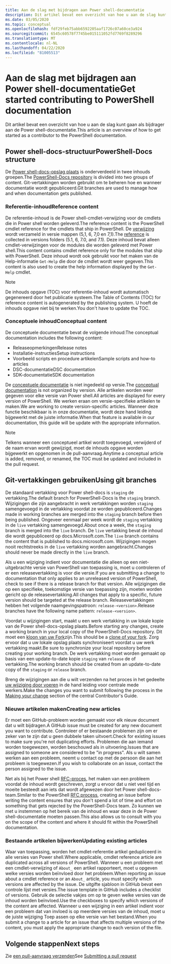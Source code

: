 ```yaml
---
title: Aan de slag met bijdragen aan Power shell-documentatie
description: Dit artikel bevat een overzicht van hoe u aan de slag kunt gaan als bijdrager aan de Power shell-documentatie.
ms.date: 03/05/2020
ms.topic: conceptual
ms.openlocfilehash: fdf29feb75abb6592205aaf1726c07a60ce3a924
ms.sourcegitcommit: 6545c60578f7745be015111052fd7769f8289296
ms.translationtype: MT
ms.contentlocale: nl-NL
ms.lasthandoff: 04/22/2020
ms.locfileid: "81005513"
---
```

# <a name="get-started-contributing-to-powershell-documentation"></a><span data-ttu-id="5379f-103">Aan de slag met bijdragen aan Power shell-documentatie</span><span class="sxs-lookup"><span data-stu-id="5379f-103">Get started contributing to PowerShell documentation</span></span>

<span data-ttu-id="5379f-104">Dit artikel bevat een overzicht van hoe u aan de slag kunt gaan als bijdrager aan de Power shell-documentatie.</span><span class="sxs-lookup"><span data-stu-id="5379f-104">This article is an overview of how to get started as a contributor to the PowerShell documentation.</span></span>

## <a name="powershell-docs-structure"></a><span data-ttu-id="5379f-105">Power shell-docs-structuur</span><span class="sxs-lookup"><span data-stu-id="5379f-105">PowerShell-Docs structure</span></span>

<span data-ttu-id="5379f-106">De [Power shell-docs-opslag plaats][psdocs] is onderverdeeld in twee inhouds groepen.</span><span class="sxs-lookup"><span data-stu-id="5379f-106">The [PowerShell-Docs repository][psdocs] is divided into two groups of content.</span></span> <span data-ttu-id="5379f-107">Git-vertakkingen worden gebruikt om te beheren hoe en wanneer documentatie wordt gepubliceerd.</span><span class="sxs-lookup"><span data-stu-id="5379f-107">Git branches are used to manage how and when documentation gets published.</span></span>

### <a name="reference-content"></a><span data-ttu-id="5379f-108">Referentie-inhoud</span><span class="sxs-lookup"><span data-stu-id="5379f-108">Reference content</span></span>

<span data-ttu-id="5379f-109">De referentie-inhoud is de Power shell-cmdlet-verwijzing voor de cmdlets die in Power shell worden geleverd.</span><span class="sxs-lookup"><span data-stu-id="5379f-109">The reference content is the PowerShell cmdlet reference for the cmdlets that ship in PowerShell.</span></span>
<span data-ttu-id="5379f-110">De [verwijzing][ref] wordt verzameld in versie mappen (5,1, 6, 7,0 en 7,1).</span><span class="sxs-lookup"><span data-stu-id="5379f-110">The [reference][ref] is collected in versions folders (5.1, 6, 7.0, and 7.1).</span></span> <span data-ttu-id="5379f-111">Deze inhoud bevat alleen cmdlet-verwijzingen voor de modules die worden geleverd met Power shell.</span><span class="sxs-lookup"><span data-stu-id="5379f-111">This content contains cmdlet reference only for the modules that ship with PowerShell.</span></span> <span data-ttu-id="5379f-112">Deze inhoud wordt ook gebruikt voor het maken van de Help-informatie `Get-Help` die door de cmdlet wordt weer gegeven.</span><span class="sxs-lookup"><span data-stu-id="5379f-112">This content is also used to create the help information displayed by the `Get-Help` cmdlet.</span></span>

> [!NOTE]
> <span data-ttu-id="5379f-113">De inhouds opgave (TOC) voor referentie-inhoud wordt automatisch gegenereerd door het publicatie systeem.</span><span class="sxs-lookup"><span data-stu-id="5379f-113">The Table of Contents (TOC) for reference content is autogenerated by the publishing system.</span></span> <span data-ttu-id="5379f-114">U hoeft de inhouds opgave niet bij te werken.</span><span class="sxs-lookup"><span data-stu-id="5379f-114">You don't have to update the TOC.</span></span>

### <a name="conceptual-content"></a><span data-ttu-id="5379f-115">Conceptuele inhoud</span><span class="sxs-lookup"><span data-stu-id="5379f-115">Conceptual content</span></span>

<span data-ttu-id="5379f-116">De conceptuele documentatie bevat de volgende inhoud:</span><span class="sxs-lookup"><span data-stu-id="5379f-116">The conceptual documentation includes the following content:</span></span>

- <span data-ttu-id="5379f-117">Releaseopmerkingen</span><span class="sxs-lookup"><span data-stu-id="5379f-117">Release notes</span></span>
- <span data-ttu-id="5379f-118">Installatie-instructies</span><span class="sxs-lookup"><span data-stu-id="5379f-118">Setup instructions</span></span>
- <span data-ttu-id="5379f-119">Voorbeeld scripts en procedure artikelen</span><span class="sxs-lookup"><span data-stu-id="5379f-119">Sample scripts and how-to articles</span></span>
- <span data-ttu-id="5379f-120">DSC-documentatie</span><span class="sxs-lookup"><span data-stu-id="5379f-120">DSC documentation</span></span>
- <span data-ttu-id="5379f-121">SDK-documentatie</span><span class="sxs-lookup"><span data-stu-id="5379f-121">SDK documentation</span></span>

<span data-ttu-id="5379f-122">De [conceptuele documentatie][conceptual] is niet ingedeeld op versie.</span><span class="sxs-lookup"><span data-stu-id="5379f-122">The [conceptual documentation][conceptual] is not organized by version.</span></span> <span data-ttu-id="5379f-123">Alle artikelen worden weer gegeven voor elke versie van Power shell.</span><span class="sxs-lookup"><span data-stu-id="5379f-123">All articles are displayed for every version of PowerShell.</span></span> <span data-ttu-id="5379f-124">We werken eraan om versie-specifieke artikelen te maken.</span><span class="sxs-lookup"><span data-stu-id="5379f-124">We are working to create version-specific articles.</span></span> <span data-ttu-id="5379f-125">Wanneer deze functie beschikbaar is in onze documentatie, wordt deze hand leiding bijgewerkt met de juiste informatie.</span><span class="sxs-lookup"><span data-stu-id="5379f-125">When that feature is available in our documentation, this guide will be update with the appropriate information.</span></span>

> [!NOTE]
> <span data-ttu-id="5379f-126">Telkens wanneer een conceptueel artikel wordt toegevoegd, verwijderd of de naam ervan wordt gewijzigd, moet de inhouds opgave worden bijgewerkt en opgenomen in de pull-aanvraag.</span><span class="sxs-lookup"><span data-stu-id="5379f-126">Anytime a conceptual article is added, removed, or renamed, the TOC must be updated and included in the pull request.</span></span>

## <a name="using-git-branches"></a><span data-ttu-id="5379f-127">Git-vertakkingen gebruiken</span><span class="sxs-lookup"><span data-stu-id="5379f-127">Using git branches</span></span>

<span data-ttu-id="5379f-128">De standaard vertakking voor Power shell-docs is `staging` de vertakking.</span><span class="sxs-lookup"><span data-stu-id="5379f-128">The default branch for PowerShell-Docs is the `staging` branch.</span></span> <span data-ttu-id="5379f-129">Wijzigingen die zijn aangebracht in werk vertakkingen worden `staging` samengevoegd in de vertakking voordat ze worden gepubliceerd.</span><span class="sxs-lookup"><span data-stu-id="5379f-129">Changes made in working branches are merged into the `staging` branch before then being published.</span></span> <span data-ttu-id="5379f-130">Ongeveer eenmaal per week wordt de `staging` vertakking in de `live` vertakking samengevoegd.</span><span class="sxs-lookup"><span data-stu-id="5379f-130">About once a week, the `staging` branch is merged into the `live` branch.</span></span> <span data-ttu-id="5379f-131">De `live` vertakking bevat de inhoud die wordt gepubliceerd op docs.Microsoft.com.</span><span class="sxs-lookup"><span data-stu-id="5379f-131">The `live` branch contains the content that is published to docs.microsoft.com.</span></span> <span data-ttu-id="5379f-132">Wijzigingen mogen nooit rechtstreeks in de `live` vertakking worden aangebracht.</span><span class="sxs-lookup"><span data-stu-id="5379f-132">Changes should never be made directly in the `live` branch.</span></span>

<span data-ttu-id="5379f-133">Als u een wijziging indient voor documentatie die alleen op een niet-uitgebrachte versie van PowerShell van toepassing is, moet u controleren of er een releasevertakking is voor die versie.</span><span class="sxs-lookup"><span data-stu-id="5379f-133">If you are submitting a change to documentation that only applies to an unreleased version of PowerShell, check to see if there is a release branch for that version.</span></span> <span data-ttu-id="5379f-134">Alle wijzigingen die op een specifieke, toekomstige versie van toepassing zijn, moeten worden gericht op de releasevertakking.</span><span class="sxs-lookup"><span data-stu-id="5379f-134">All changes that apply to a specific, future version should be targeted at the release branch.</span></span> <span data-ttu-id="5379f-135">Releasevertakkingen hebben het volgende naamgevingspatroon: `release-<version>`.</span><span class="sxs-lookup"><span data-stu-id="5379f-135">Release branches have the following name pattern: `release-<version>`.</span></span>

<span data-ttu-id="5379f-136">Voordat u wijzigingen start, maakt u een werk vertakking in uw lokale kopie van de Power shell-docs-opslag plaats.</span><span class="sxs-lookup"><span data-stu-id="5379f-136">Before starting any changes, create a working branch in your local copy of the PowerShell-Docs repository.</span></span> <span data-ttu-id="5379f-137">Dit moet een [kloon van uw Fork][fork]zijn.</span><span class="sxs-lookup"><span data-stu-id="5379f-137">This should be a [clone of your fork][fork].</span></span> <span data-ttu-id="5379f-138">Zorg ervoor dat u uw lokale opslag plaats synchroniseert voordat u uw werk vertakking maakt.</span><span class="sxs-lookup"><span data-stu-id="5379f-138">Be sure to synchronize your local repository before creating your working branch.</span></span> <span data-ttu-id="5379f-139">De werk vertakking moet worden gemaakt op basis van een update-to-date kopie `staging` van `release` de of vertakking.</span><span class="sxs-lookup"><span data-stu-id="5379f-139">The working branch should be created from an update-to-date copy of the `staging` or `release` branch.</span></span>

<span data-ttu-id="5379f-140">Breng de wijzigingen aan die u wilt verzenden na het proces in het gedeelte [uw wijziging door voeren][making-changes] in de hand leiding voor centrale mede werkers.</span><span class="sxs-lookup"><span data-stu-id="5379f-140">Make the changes you want to submit following the process in the [Making your change][making-changes] section of the central Contributor's Guide.</span></span>

### <a name="creating-new-articles"></a><span data-ttu-id="5379f-141">Nieuwe artikelen maken</span><span class="sxs-lookup"><span data-stu-id="5379f-141">Creating new articles</span></span>

<span data-ttu-id="5379f-142">Er moet een GitHub-probleem worden gemaakt voor elk nieuw document dat u wilt bijdragen.</span><span class="sxs-lookup"><span data-stu-id="5379f-142">A GitHub issue must be created for any new document you want to contribute.</span></span> <span data-ttu-id="5379f-143">Controleer of er bestaande problemen zijn om er zeker van te zijn dat u geen dubbele taken uitvoert.</span><span class="sxs-lookup"><span data-stu-id="5379f-143">Check for existing issues to make sure you're not duplicating efforts.</span></span> <span data-ttu-id="5379f-144">Problemen die aan iemand worden toegewezen, worden beschouwd als in uitvoering.</span><span class="sxs-lookup"><span data-stu-id="5379f-144">Issues that are assigned to someone are considered to be "in progress".</span></span> <span data-ttu-id="5379f-145">Als u wilt samen werken aan een probleem, neemt u contact op met de persoon die aan het probleem is toegewezen.</span><span class="sxs-lookup"><span data-stu-id="5379f-145">If you wish to collaborate on an issue, contact the person assigned to the issue.</span></span>

<span data-ttu-id="5379f-146">Net als bij het Power shell [RFC-proces][rfc], het maken van een probleem voordat de inhoud wordt geschreven, zorgt u ervoor dat u niet veel tijd en moeite besteedt aan iets dat wordt afgewezen door het Power shell-docs-team.</span><span class="sxs-lookup"><span data-stu-id="5379f-146">Similar to the PowerShell [RFC process][rfc], creating an issue before writing the content ensures that you don't spend a lot of time and effort on something that gets rejected by the PowerShell-Docs team.</span></span> <span data-ttu-id="5379f-147">Zo kunnen we met u instemmen op het bereik van de inhoud en waar deze in de Power shell-documentatie moeten passen.</span><span class="sxs-lookup"><span data-stu-id="5379f-147">This also allows us to consult with you on the scope of the content and where it should fit within the PowerShell documentation.</span></span>

### <a name="updating-existing-articles"></a><span data-ttu-id="5379f-148">Bestaande artikelen bijwerken</span><span class="sxs-lookup"><span data-stu-id="5379f-148">Updating existing articles</span></span>

<span data-ttu-id="5379f-149">Waar van toepassing, worden het cmdlet-referentie artikel gedupliceerd in alle versies van Power shell.</span><span class="sxs-lookup"><span data-stu-id="5379f-149">Where applicable, cmdlet reference article are duplicated across all versions of PowerShell.</span></span> <span data-ttu-id="5379f-150">Wanneer u een probleem met een cmdlet-verwijzing of `About_` een artikel rapporteert, moet u opgeven welke versies worden beïnvloed door het probleem.</span><span class="sxs-lookup"><span data-stu-id="5379f-150">When reporting an issue about a cmdlet reference or an `About_` article, you must specify which versions are affected by the issue.</span></span> <span data-ttu-id="5379f-151">De uitgifte sjabloon in GitHub bevat een controle lijst met versies.</span><span class="sxs-lookup"><span data-stu-id="5379f-151">The issue template in GitHub includes a checklist of versions.</span></span> <span data-ttu-id="5379f-152">Gebruik de selectie vakjes om op te geven welke versies van de inhoud worden beïnvloed.</span><span class="sxs-lookup"><span data-stu-id="5379f-152">Use the checkboxes to specify which versions of the content are affected.</span></span> <span data-ttu-id="5379f-153">Wanneer u een wijziging in een artikel indient voor een probleem dat van invloed is op meerdere versies van de inhoud, moet u de juiste wijziging Toep assen op elke versie van het bestand.</span><span class="sxs-lookup"><span data-stu-id="5379f-153">When you submit a change to a article for an issue that affects multiple versions of the content, you must apply the appropriate change to each version of the file.</span></span>

## <a name="next-steps"></a><span data-ttu-id="5379f-154">Volgende stappen</span><span class="sxs-lookup"><span data-stu-id="5379f-154">Next steps</span></span>

<span data-ttu-id="5379f-155">Zie [een pull-aanvraag verzenden](pull-requests.md)</span><span class="sxs-lookup"><span data-stu-id="5379f-155">See [Submitting a pull request](pull-requests.md)</span></span>

<!--link refs-->
[conceptual]: https://github.com/MicrosoftDocs/PowerShell-Docs/tree/staging/reference/docs-conceptual
[fork]: /contribute/get-started-setup-local#fork-the-repository
[making-changes]: /contribute/how-to-write-workflows-major#making-your-changes
[psdocs]: https://github.com/MicrosoftDocs/PowerShell-Docs
[ref]: https://github.com/MicrosoftDocs/PowerShell-Docs/tree/staging/reference
[rfc]: https://github.com/PowerShell/powershell-rfc/blob/master/RFC0000-RFC-Process.md